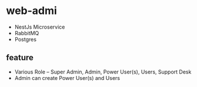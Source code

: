 # web-admi


- NestJs Microservice
- RabbitMQ
- Postgres



## feature

- Various Role – Super Admin, Admin, Power User(s), Users, Support Desk
- Admin can create Power User(s) and Users



